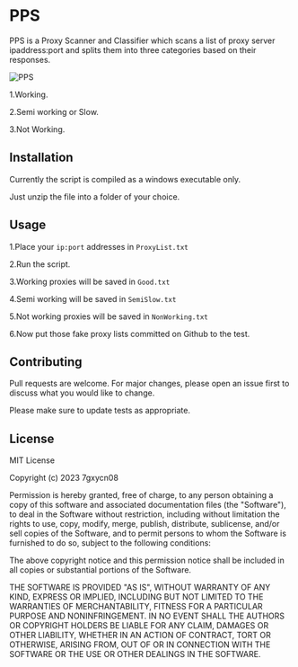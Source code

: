 # PPS

PPS is a Proxy Scanner and Classifier which scans a list of proxy server ipaddress:port and splits them into three categories based on their responses.

![PPS](https://user-images.githubusercontent.com/121936658/211213991-2e39b16e-1f0d-4e6b-bd50-9118e2961229.png)

1.Working.


2.Semi working or Slow.


3.Not Working.


## Installation

Currently the script is compiled as a windows executable only.


Just unzip the file into a folder of your choice.


## Usage
1.Place your `ip:port` addresses in `ProxyList.txt`


2.Run the script.


3.Working proxies will be saved in `Good.txt`


4.Semi working will be saved in `SemiSlow.txt`


5.Not working proxies will be saved in `NonWorking.txt`


6.Now put those fake proxy lists committed on Github to the test.


## Contributing

Pull requests are welcome. For major changes, please open an issue first
to discuss what you would like to change.

Please make sure to update tests as appropriate.

## License

MIT License

Copyright (c) 2023 7gxycn08

Permission is hereby granted, free of charge, to any person obtaining a copy
of this software and associated documentation files (the "Software"), to deal
in the Software without restriction, including without limitation the rights
to use, copy, modify, merge, publish, distribute, sublicense, and/or sell
copies of the Software, and to permit persons to whom the Software is
furnished to do so, subject to the following conditions:

The above copyright notice and this permission notice shall be included in all
copies or substantial portions of the Software.

THE SOFTWARE IS PROVIDED "AS IS", WITHOUT WARRANTY OF ANY KIND, EXPRESS OR
IMPLIED, INCLUDING BUT NOT LIMITED TO THE WARRANTIES OF MERCHANTABILITY,
FITNESS FOR A PARTICULAR PURPOSE AND NONINFRINGEMENT. IN NO EVENT SHALL THE
AUTHORS OR COPYRIGHT HOLDERS BE LIABLE FOR ANY CLAIM, DAMAGES OR OTHER
LIABILITY, WHETHER IN AN ACTION OF CONTRACT, TORT OR OTHERWISE, ARISING FROM,
OUT OF OR IN CONNECTION WITH THE SOFTWARE OR THE USE OR OTHER DEALINGS IN THE
SOFTWARE.
